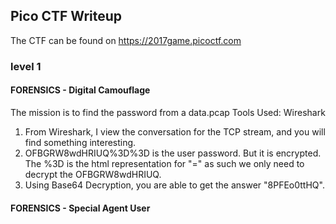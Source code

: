## Pico CTF Writeup

The CTF can be found on https://2017game.picoctf.com

### level 1 
#### FORENSICS - Digital Camouflage
The mission is to find the password from a data.pcap
Tools Used: Wireshark

1) From Wireshark, I view the conversation for the TCP stream, and you will find something interesting. 
2) OFBGRW8wdHRIUQ%3D%3D is the user password. But it is encrypted. The %3D is the html representation for "=" as such we only need to decrypt the OFBGRW8wdHRIUQ. 
3) Using Base64 Decryption, you are able to get the answer "8PFEo0ttHQ".

#### FORENSICS - Special Agent User
